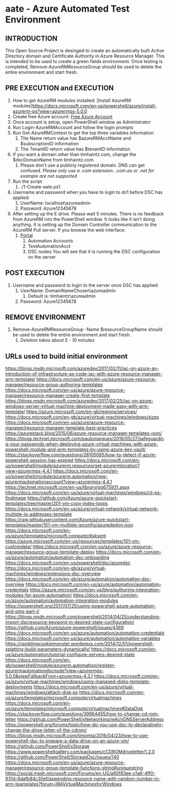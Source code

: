 # aate - Azure Automated Test Environment

## INTRODUCTION

This Open Source Project is desinged to create an automatically built Active Directory domain and
Certificate Authority in Azure Resource Manager.
This is intended to be used to create a green fields environment. Once testing is completed,
Remove-AzureRMResourceGroup should be used to delete the entire environment and start fresh.

## PRE EXECUTION and EXECUTION

1. How to get AzureRM modules installed: [Install AzureRM modules]https://docs.microsoft.com/en-us/powershell/azure/install-azurerm-ps?view=azurermps-5.0.0
2. Create free Azure account: [Free Azure Account](https://azure.microsoft.com/en-au/free/)
3. Once account is setup, open PowerShell window as Administrator
4. Run Login-AzureRMAccount and follow the login prompts
5. Run Get-AzureRMContext to get the top three variables information
    1. The Name return value has $azureRMAcctName and $subscriptionID information
    2. The TenantID return value has $tenantID information
6. If you want a domain other than timhaintz.com, change the $dscDomainName from timhaintz.com.
    1. Please don't use a publicly registered domain. DNS can get confused.
    *Please only use a .com extension. .com.au or .net for example are not supported*
7. Run the script
    1. ./1-Create-aate.ps1
8. Username and password when you have to login to dc1 before DSC has applied:
    1. UserName: localhost\azureadmin
    2. Password: Azure12345678
9. After setting up the E drive. Please wait 5 minutes. There is no feedback from AzureRM into the PowerShell window.
    It looks like it isn't doing anything. It is setting up the Domain Controller communication to the AzureRM Pull server.
    If you browse the web interface:
    1. [Portal](https://portal.azure.com)
        1. Automation Accounts
        2. TestAutomationAcct
        3. DSC nodes
    You will see that it is running the DSC configuration on the server

## POST EXECUTION

1. Username and password to login to the server once DSC has applied:
    1. UserName: DomainNameChosen\azureadmin
        1. Default is: timhaintz\azureadmin
    2. Password: Azure12345678

## REMOVE ENVIRONMENT

1. Remove-AzureRMResourceGroup -Name $resourceGroupName should be used to delete the entire environment and start fresh.
    1. *Deletion takes about 5 - 10 minutes*

## URLs used to build initial environment

https://blogs.msdn.microsoft.com/azuredev/2017/02/11/iac-on-azure-an-introduction-of-infrastructure-as-code-iac-with-azure-resource-manager-arm-template/
https://docs.microsoft.com/en-us/azure/azure-resource-manager/resource-group-authoring-templates
https://docs.microsoft.com/en-us/azure/azure-resource-manager/resource-manager-create-first-template
https://blogs.msdn.microsoft.com/azuredev/2017/02/25/iac-on-azure-windows-server-virtual-machine-deployment-made-easy-with-arm-template/
https://azure.microsoft.com/en-gb/regions/services/
https://docs.microsoft.com/en-gb/azure/virtual-machines/windows/sizes
https://docs.microsoft.com/en-us/azure/azure-resource-manager/resource-manager-template-best-practices
https://azurestack.blog/2015/06/azure-resource-manager-templates-json/
https://blogs.technet.microsoft.com/paulomarques/2016/05/27/safeguarding-your-passwords-when-deploying-azure-virtual-machines-with-azure-powershell-module-and-arm-templates-by-using-azure-key-vault/
https://stackoverflow.com/questions/28105095/how-to-detect-if-azure-powershell-session-has-expired
https://docs.microsoft.com/en-us/powershell/module/azurerm.resources/get-azurermlocation?view=azurermps-4.4.1
https://docs.microsoft.com/en-us/powershell/module/azurerm.automation/new-azurermautomationaccount?view=azurermps-4.4.1
https://technet.microsoft.com/en-us/library/gg675931.aspx
https://docs.microsoft.com/en-us/azure/virtual-machines/windows/cli-ps-findimage
https://github.com/Azure/azure-quickstart-templates/tree/master/201-vm-copy-index-loops
https://docs.microsoft.com/en-us/azure/virtual-network/virtual-network-multiple-ip-addresses-template
https://raw.githubusercontent.com/Azure/azure-quickstart-templates/master/101-vm-multiple-ipconfig/azuredeploy.json
https://docs.microsoft.com/en-us/azure/templates/microsoft.compute/disksent
https://azure.microsoft.com/en-us/resources/templates/101-vm-customdata/
https://docs.microsoft.com/en-us/azure/azure-resource-manager/resource-group-template-deploy
https://docs.microsoft.com/en-us/azure/automation/automation-dsc-onboarding
https://docs.microsoft.com/en-us/powershell/dsc/azuredsc
https://docs.microsoft.com/en-gb/azure/virtual-machines/windows/extensions-dsc-overview
https://docs.microsoft.com/en-gb/azure/automation/automation-dsc-overview
https://docs.microsoft.com/en-us/azure/automation/automation-credentials
https://azure.microsoft.com/en-us/blog/authoring-integration-modules-for-azure-automation/
https://docs.microsoft.com/en-us/azure/automation/automation-integration-modules
https://powershell.org/2017/07/25/using-powershell-azure-automation-and-oms-part-i/
https://blogs.msdn.microsoft.com/powershell/2014/04/25/understanding-import-dscresource-keyword-in-desired-state-configuration/
https://github.com/Azure/azure-powershell/issues/4369
https://docs.microsoft.com/en-us/azure/automation/automation-credentials
https://docs.microsoft.com/en-us/azure/automation/automation-variables
https://ramblingcookiemonster.wordpress.com/2014/12/01/powershell-splatting-build-parameters-dynamically/
https://docs.microsoft.com/en-us/azure/automation/tutorial-configure-servers-desired-state
https://docs.microsoft.com/en-gb/powershell/module/azurerm.automation/register-azurermautomationdscnode?view=azurermps-5.0.0&viewFallbackFrom=azurermps-4.3.1
https://docs.microsoft.com/en-us/azure/virtual-machines/windows/using-managed-disks-template-deployments
https://docs.microsoft.com/en-us/azure/virtual-machines/windows/attach-disk-ps
https://docs.microsoft.com/en-us/azure/templates/microsoft.compute/virtualmachines
https://docs.microsoft.com/en-us/azure/templates/microsoft.compute/virtualmachines#DataDisk
https://stackoverflow.com/questions/39964455/how-to-change-cd-rom-letter
https://github.com/PowerShell/xNetworking/wiki/xDNSServerAddress
https://powershell.org/forums/topic/how-do-you-use-dsc-to-declaratively-change-the-drive-letter-of-the-cdrom/
https://blogs.msdn.microsoft.com/timomta/2016/04/23/how-to-use-powershell-dsc-to-prepare-a-data-drive-on-an-azure-vm/
https://github.com/PowerShell/xStorage
https://www.powershellgallery.com/packages/cCDROMdriveletter/1.2.0
https://github.com/PowerShell/StorageDsc/issues/140
https://docs.microsoft.com/en-us/azure/azure-resource-manager/resource-group-template-functions-string#uniquestring
https://social.msdn.microsoft.com/Forums/en-US/a60f83ee-c1a6-4ff0-931d-6dafb84c30ef/appending-resource-name-with-random-number-in-arm-teamplates?forum=WAVirtualMachinesforWindows